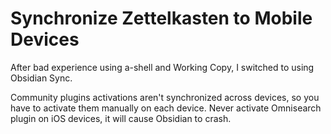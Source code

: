 # Synchronize Zettelkasten to Mobile Devices

After bad experience using a-shell and Working Copy, I switched to using Obsidian Sync.

Community plugins activations aren't synchronized across devices, so you have to activate them manually on each device. Never activate Omnisearch plugin on iOS devices, it will cause Obsidian to crash.
